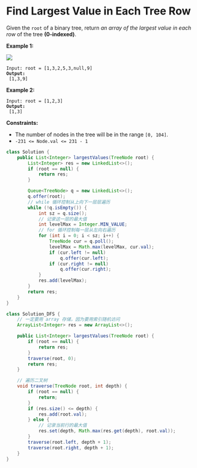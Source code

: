# Find Largest Value in Each Tree Row



Given the `root` of a binary tree, return _an array of the largest value in each row_ of the tree **(0-indexed)**.

&#x20;

**Example 1:**

![](https://assets.leetcode.com/uploads/2020/08/21/largest\_e1.jpg)

<pre><code>Input: root = [1,3,2,5,3,null,9]
<strong>Output:
</strong> [1,3,9]
</code></pre>

**Example 2:**

<pre><code>Input: root = [1,2,3]
<strong>Output:
</strong> [1,3]
</code></pre>

&#x20;

**Constraints:**

* The number of nodes in the tree will be in the range `[0, 104]`.
* `-231 <= Node.val <= 231 - 1`

```java
class Solution {
    public List<Integer> largestValues(TreeNode root) {
        List<Integer> res = new LinkedList<>();
        if (root == null) {
            return res;
        }

        Queue<TreeNode> q = new LinkedList<>();
        q.offer(root);
        // while 循环控制从上向下一层层遍历
        while (!q.isEmpty()) {
            int sz = q.size();
            // 记录这一层的最大值
            int levelMax = Integer.MIN_VALUE;
            // for 循环控制每一层从左向右遍历
            for (int i = 0; i < sz; i++) {
                TreeNode cur = q.poll();
                levelMax = Math.max(levelMax, cur.val);
                if (cur.left != null)
                    q.offer(cur.left);
                if (cur.right != null)
                    q.offer(cur.right);
            }
            res.add(levelMax);
        }
        return res;
    }
}

class Solution_DFS {
    // 一定要用 array 存储，因为要用索引随机访问
    ArrayList<Integer> res = new ArrayList<>();

    public List<Integer> largestValues(TreeNode root) {
        if (root == null) {
            return res;
        }
        traverse(root, 0);
        return res;
    }

    // 遍历二叉树
    void traverse(TreeNode root, int depth) {
        if (root == null) {
            return;
        }
        if (res.size() <= depth) {
            res.add(root.val);
        } else {
            // 记录当前行的最大值
            res.set(depth, Math.max(res.get(depth), root.val));
        }
        traverse(root.left, depth + 1);
        traverse(root.right, depth + 1);
    }
}
```
